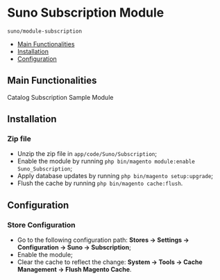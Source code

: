 # Suno Subscription Module

   ``suno/module-subscription``

 - [Main Functionalities](#main-functionalities)
 - [Installation](#installation)
 - [Configuration](#configuration)


## Main Functionalities
Catalog Subscription Sample Module

## Installation
### Zip file
 - Unzip the zip file in `app/code/Suno/Subscription`;
 - Enable the module by running `php bin/magento module:enable Suno_Subscription`;
 - Apply database updates by running `php bin/magento setup:upgrade`;
 - Flush the cache by running `php bin/magento cache:flush`.

## Configuration
### Store Configuration
 - Go to the following configuration path: **Stores -> Settings -> Configuration -> Suno -> Subscription**;
 - Enable the module;
 - Clear the cache to reflect the change: **System -> Tools -> Cache Management -> Flush Magento Cache**.

